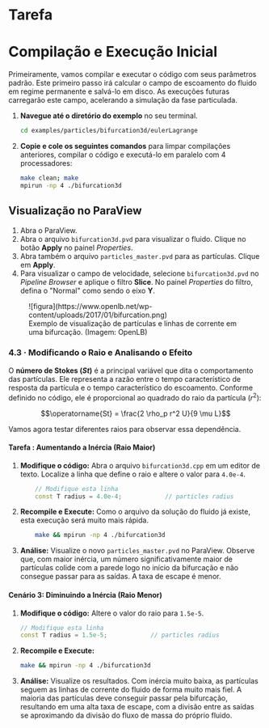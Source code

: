 
# Tarefa

#  Compilação e Execução Inicial

Primeiramente, vamos compilar e executar o código com seus parâmetros padrão. Este primeiro passo irá calcular o campo de escoamento do fluido em regime permanente e salvá-lo em disco. As execuções futuras carregarão este campo, acelerando a simulação da fase particulada.

1.  **Navegue até o diretório do exemplo** no seu terminal.
    ```bash
    cd examples/particles/bifurcation3d/eulerLagrange
    ```

2.  **Copie e cole os seguintes comandos** para limpar compilações anteriores, compilar o código e executá-lo em paralelo com 4 processadores:

    ```bash
    make clean; make
    mpirun -np 4 ./bifurcation3d
    ```

## Visualização no ParaView

1.  Abra o ParaView.
2.  Abra o arquivo `bifurcation3d.pvd` para visualizar o fluido. Clique no botão **Apply** no painel *Properties*.
3.  Abra também o arquivo `particles_master.pvd` para as partículas. Clique em **Apply**.
4.  Para visualizar o campo de velocidade, selecione `bifurcation3d.pvd` no *Pipeline Browser* e aplique o filtro **Slice**. No painel *Properties* do filtro, defina o "Normal" como sendo o eixo **Y**. 

<figure markdown="span">
![figura](https://www.openlb.net/wp-content/uploads/2017/01/bifurcation.png)
<figcaption>Exemplo de visualização de partículas e linhas de corrente em uma bifurcação. (Imagem: OpenLB)</figcaption>
</figure>

### 4.3 · Modificando o Raio e Analisando o Efeito

O **número de Stokes ($St$)** é a principal variável que dita o comportamento das partículas. Ele representa a razão entre o tempo característico de resposta da partícula e o tempo característico do escoamento. Conforme definido no código, ele é proporcional ao quadrado do raio da partícula ($r^2$):

$$\operatorname{St} = \frac{2 \rho_p r^2 U}{9 \mu L}$$

Vamos agora testar diferentes raios para observar essa dependência.

#### Tarefa : Aumentando a Inércia (Raio Maior)

1.  **Modifique o código:** Abra o arquivo `bifurcation3d.cpp` em um editor de texto. Localize a linha que define o raio e altere o valor para `4.0e-4`.

    ```cpp
        // Modifique esta linha
        const T radius = 4.0e-4;            // particles radius
    ```

2.  **Recompile e Execute:** Como o arquivo da solução do fluido já existe, esta execução será muito mais rápida.

    ```bash
        make && mpirun -np 4 ./bifurcation3d
    ```

3.  **Análise:** Visualize o novo `particles_master.pvd` no ParaView. Observe que, com maior inércia, um número significativamente maior de partículas colide com a parede logo no início da bifurcação e não consegue passar para as saídas. A taxa de escape é menor.

#### Cenário 3: Diminuindo a Inércia (Raio Menor)

1.  **Modifique o código:** Altere o valor do raio para `1.5e-5`.

    ```cpp
    // Modifique esta linha
    const T radius = 1.5e-5;            // particles radius
    ```

2.  **Recompile e Execute:**

    ```bash
    make && mpirun -np 4 ./bifurcation3d
    ```

3.  **Análise:** Visualize os resultados. Com inércia muito baixa, as partículas seguem as linhas de corrente do fluido de forma muito mais fiel. A maioria das partículas deve conseguir passar pela bifurcação, resultando em uma alta taxa de escape, com a divisão entre as saídas se aproximando da divisão do fluxo de massa do próprio fluido.